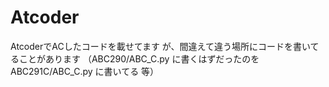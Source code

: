 # Atcoder
AtcoderでACしたコードを載せてます
が、間違えて違う場所にコードを書いてることがあります
（ABC290/ABC_C.py に書くはずだったのを ABC291C/ABC_C.py に書いてる 等）
